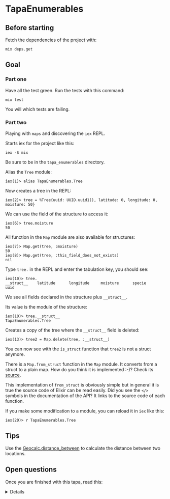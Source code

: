 # TapaEnumerables

## Before starting

Fetch the dependencies of the project with:

```
mix deps.get
```

## Goal

### Part one

Have all the test green. Run the tests with this command:

```
mix test
```

You will which tests are failing.

### Part two

Playing with `maps` and discovering the `iex` REPL.

Starts iex for the project like this:

`iex -S mix`

Be sure to be in the `tapa_enumerables` directory.

Alias the `Tree` module:

```
iex(1)> alias TapaEnumerables.Tree
```

Now creates a tree in the REPL:

```
iex(2)> tree = %Tree{uuid: UUID.uuid1(), latitude: 0, longitude: 0, moisture: 50}
```

We can use the field of the structure to access it:

```
iex(6)> tree.moisture
50
```

All function in the `Map` module are also available for structures:

```
iex(7)> Map.get(tree, :moisture)
50
iex(8)> Map.get(tree, :this_field_does_not_exists)
nil
```

Type `tree.` in the REPL and enter the tabulation key, you should see:

```
iex(10)> tree.
__struct__    latitude      longitude     moisture      specie
uuid
```

We see all fields declared in the structure plus `__struct__`.

Its value is the module of the structure:

```
iex(10)> tree.__struct__
TapaEnumerables.Tree
```

Creates a copy of the tree where the `__struct__` field is deleted:

```
iex(13)> tree2 = Map.delete(tree, :__struct__)
```

You can now see with the `is_struct` function that `tree2` is not a struct anymore.

There is a `Map.from_struct` function in the `Map` module. It converts from a
struct to a plain map. How do you think it is implemented :-)? Check its [source](https://github.com/elixir-lang/elixir/blob/v1.14.2/lib/elixir/lib/map.ex#L999). 

This implementation of `from_struct` is obviously simple but in general it is
true the source code of Elixir can be read easily. Did you see the `</>` symbols
in the documentation of the API? It links to the source code of each function.

If you make some modification to a module, you can reload it in `iex` like this:

```
iex(20)> r TapaEnumerables.Tree
```



## Tips

Use the [Geocalc.distance_between](https://github.com/yltsrc/geocalc) to
calculate the distance between two locations.

## Open questions

Once you are finished with this tapa, read this:

<details>

We have only tasted `filter`, `map` and `reduce` but while there are many other
functions in the `Enum` module, these cover 90% of the needs, like in any
function language.

When using `Enum.map` twice on a collection, for example with the pipe (`|>`)
operator, we iterate twice on the elements of the list. The performanc will be
poor if we have a lot of operations or a lot elements. We could use only one
call to `map` and do the two operations inside it but what we gain in efficency
we then loose in composability. The `Stream` modules allows to calculate
elements in a lazy way, solving this problem. It also allow to consume some data
on demand, for example if we need to read a huge file and not load everything at
once in memory (see https://hexdocs.pm/elixir/1.14.2/File.html#stream!/3).

All Elixir collections implements the Enumerable protocol so the `Enum` module
is valid for all of them, not only for lists!

Do your language of choice offers a way to unify collections? Does it offer
streams as part of the standard library or with an external library?

</details>
